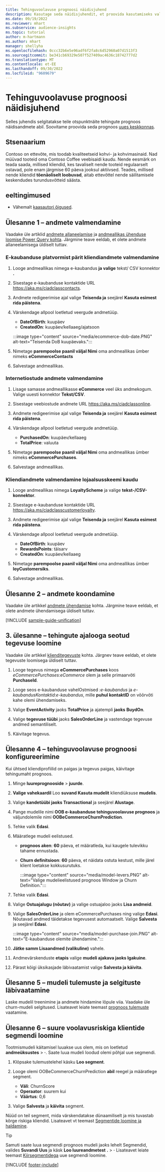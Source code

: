 ```yaml
---
title: Tehinguvoolavuse prognoosi näidisjuhend
description: Kasutage seda näidisjuhendit, et proovida kasutamiseks valmis tehinguvoolavuse prognoosi mudelit.
ms.date: 09/19/2022
ms.reviewer: mhart
ms.subservice: audience-insights
ms.topic: tutorial
author: m-hartmann
ms.author: mhart
manager: shellyha
ms.openlocfilehash: 0ccc32b6e5e96adf6f2fa8c6d52960a07d1513f3
ms.sourcegitcommit: be341cb69329e507f527409ac4636c18742777d2
ms.translationtype: MT
ms.contentlocale: et-EE
ms.lasthandoff: 09/30/2022
ms.locfileid: "9609679"
---
```

# <a name="transactional-churn-prediction-sample-guide"></a>Tehinguvoolavuse prognoosi näidisjuhend

Selles juhendis selgitatakse teile otspunktnäite tehingute prognoos näidisandmete abil. Soovitame proovida seda prognoos [uues keskkonnas](manage-environments.md).

## <a name="scenario"></a>Stsenaarium

Contoso on ettevõte, mis toodab kvaliteetseid kohvi- ja kohvimasinaid. Nad müüvad tooteid oma Contoso Coffee veebisaidi kaudu. Nende eesmärk on teada saada, millised kliendid, kes tavaliselt nende tooteid regulaarselt ostavad, pole enam järgmise 60 päeva jooksul aktiivsed. Teades, millised nende kliendid **tõenäoliselt loobuvad**, aitab ettevõttel nende säilitamisele keskendudes turundusvõtteid säästa.

## <a name="prerequisites"></a>eeltingimused

- Vähemalt [kaasautori õigused](permissions.md).

## <a name="task-1---ingest-data"></a>Ülesanne 1 – andmete valmendamine

Vaadake üle artiklid [andmete allaneelamise](data-sources.md) ja [andmeallikas ühenduse loomise Power Query kohta](connect-power-query.md). Järgmine teave eeldab, et olete andmete allaneelamisega üldiselt tuttav.

### <a name="ingest-customer-data-from-ecommerce-platform"></a>E-kaubanduse platvormist pärit kliendiandmete valmendamine

1. Looge andmeallikas nimega e-kaubandus **ja valige** tekst/ CSV konnektor **.**

1. Sisestage e-kaubanduse kontaktide URL https://aka.ms/ciadclasscontacts.

1. Andmete redigeerimise ajal valige **Teisenda ja** seejärel **Kasuta esimest rida päistena**.

1. Värskendage allpool loetletud veergude andmetüüp.

   - **DateOfBirth**: kuupäev
   - **CreatedOn**: kuupäev/kellaaeg/ajatsoon

   :::image type="content" source="media/ecommerce-dob-date.PNG" alt-text="Teisenda DoB kuupäevaks.":::

1. Nimetage **parempoolse paanil väljal Nimi** oma andmeallikas ümber nimeks **eCommerceContacts**

1. Salvestage andmeallikas.

### <a name="ingest-online-purchase-data"></a>Internetiostude andmete valmendamine

1. Lisage samasse andmeallikasse **eCommerce** veel üks andmekogum. Valige uuesti konnektor **Tekst/CSV**.

1. Sisestage veebiostude andmete URL https://aka.ms/ciadclassonline.

1. Andmete redigeerimise ajal valige **Teisenda ja** seejärel **Kasuta esimest rida päistena**.

1. Värskendage allpool loetletud veergude andmetüüp.

   - **PurchasedOn**: kuupäev/kellaaeg
   - **TotalPrice**: valuuta

1. Nimetage **parempoolse paanil väljal Nimi** oma andmeallikas ümber nimeks **eCommercePurchases**.

1. Salvestage andmeallikas.

### <a name="ingest-customer-data-from-loyalty-schema"></a>Kliendiandmete valmendamine lojaalsusskeemi kaudu

1. Looge andmeallikas nimega **LoyaltyScheme** ja valige **tekst-/CSV-konnektor**.

1. Sisestage e-kaubanduse kontaktide URL https://aka.ms/ciadclasscustomerloyalty.

1. Andmete redigeerimise ajal valige **Teisenda ja** seejärel **Kasuta esimest rida päistena**.

1. Värskendage allpool loetletud veergude andmetüüp.

   - **DateOfBirth**: kuupäev
   - **RewardsPoints**: täisarv
   - **CreatedOn**: kuupäev/kellaaeg

1. Nimetage **parempoolse paanil väljal Nimi** oma andmeallikas ümber **loyCustomersiks**.

1. Salvestage andmeallikas.

## <a name="task-2---data-unification"></a>Ülesanne 2 – andmete koondamine

Vaadake üle artikkel [andmete ühendamise](data-unification.md) kohta. Järgmine teave eeldab, et olete andmete ühendamisega üldiselt tuttav.

[!INCLUDE [sample-guide-unification](includes/sample-guide-unification.md)]

## <a name="task-3---create-transaction-history-activity"></a>3. ülesanne – tehingute ajalooga seotud tegevuse loomine

Vaadake üle artikkel [klienditegevuste](activities.md) kohta. Järgnev teave eeldab, et olete tegevuste loomisega üldiselt tuttav.

1. Looge tegevus nimega **eCommercePurchases** koos *eCommercePurchases:eCommerce* olem ja selle primaarvõti **PurchaseId**.

1. Looge seos e-kaubanduse vahelOstmised *:e-kaubandus* ja *e-kaubandusKontaktid:e-kaubandus*, mille **puhul kontaktID** on võõrvõti kahe olemi ühendamiseks.

1. Valige **EventActivity** jaoks **TotalPrice** ja ajatempli **jaoks** **BuydOn**.

1. Valige **tegevuse tüübi** jaoks **SalesOrderLine** ja vastendage tegevuse andmed semantiliselt.

1. Käivitage tegevus.

## <a name="task-4---configure-transaction-churn-prediction"></a>Ülesanne 4 – tehinguvoolavuse prognoosi konfigureerimine

Kui ühtsed kliendiprofiilid on paigas ja tegevus paigas, käivitage tehingumaht prognoos.

1. Minge **luureprognooside** > **juurde**.

1. **Valige vahekaardil** Loo **suvand Kasuta mudelit** kliendiüksuse **mudelis**.

1. Valige **kandetüübi jaoks Transactional** ja seejärel **Alustage**.

1. Pange mudelile nimi **OOB e-kaubanduse tehinguvoolavuse prognoos** ja väljundolemile nimi **OOBeCommerceChurnPrediction**.

1. Tehke valik **Edasi**.

1. Määratlege mudeli eelistused.

   - **prognoos aken**: **60** päeva, et määratleda, kui kaugele tulevikku tahame ennustada.

   - **Churn definitsioon**: **60** päeva, et näidata ostuta kestust, mille järel klient loetakse kokkusurutuks.

     :::image type="content" source="media/model-levers.PNG" alt-text="Valige mudelieelistused prognoos Window ja Churn Definition.":::

1. Tehke valik **Edasi**.

1. Valige **Ostuajalugu (nõutav)** ja valige ostuajaloo jaoks **Lisa andmeid**.

1. Valige **SalesOrderLine** ja olem eCommercePurchases ning valige **Edasi**. Nõutavad andmed täidetakse tegevusest automaatselt. Valige **Salvesta** ja seejärel **Edasi**.

   :::image type="content" source="media/model-purchase-join.PNG" alt-text="E-kaubanduse olemite ühendamine.":::

1. **Jätke samm Lisaandmed (valikuline)** vahele.

1. Andmevärskenduste **etapis** valige **mudeli ajakava jaoks Igakuine**.

1. Pärast kõigi üksikasjade läbivaatamist valige **Salvesta ja käivita**.

## <a name="task-5---review-model-results-and-explanations"></a>Ülesanne 5 – mudeli tulemuste ja selgituste läbivaatamine

Laske mudelil treenimine ja andmete hindamine lõpule viia. Vaadake üle churn-mudeli selgitused. Lisateavet leiate teemast [prognoos tulemuste](predict-transactional-churn.md#view-prediction-results) vaatamine.

## <a name="task-6---create-a-segment-of-high-churn-risk-customers"></a>Ülesanne 6 – suure voolavusriskiga klientide segmendi loomine

Tootmismudeli käitamisel luuakse uus olem, mis on loetletud **andmeüksustes** > **·**. Saate luua mudeli loodud olemi põhjal uue segmendi.

1. Klõpsake tulemustelehel käsku **Loo segment**.

1. Looge olemi OOBeCommerceChurnPrediction **abil** reegel ja määratlege segment.
   - **Väli**: ChurnScore
   - **Operaator**: suurem kui
   - **Väärtus**: 0,6

1. Valige **Salvesta** ja **käivita** segment.

Nüüd on teil segment, mida värskendatakse dünaamiliselt ja mis tuvastab kõrge riskiga kliendid. Lisateavet vt teemast [Segmentide loomine ja haldamine](segments.md).

> [!TIP]
> Samuti saate luua segmendi prognoos mudeli jaoks lehelt Segmendid, valides **Suvandi Uus** ja käsk **Loo luureandmetest** **.** > **·** Lisateavet leiate teemast [Kiirsegmentidega](segment-quick.md) uue segmendi loomine.

[!INCLUDE [footer-include](includes/footer-banner.md)]
